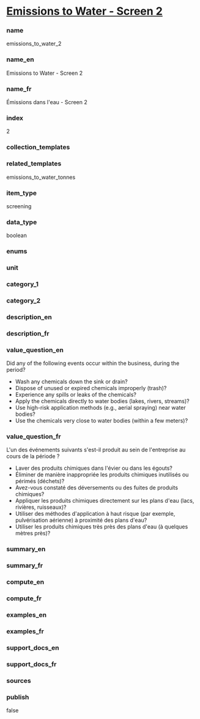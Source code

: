 
# [Emissions to Water - Screen 2](#emissions_to_water_2)

### name

emissions_to_water_2

### name_en

Emissions to Water - Screen 2

### name_fr

Émissions dans l'eau - Screen 2

### index

2

### collection_templates


### related_templates

emissions_to_water_tonnes

### item_type

screening

### data_type

boolean

### enums


### unit


### category_1


### category_2


### description_en


### description_fr


### value_question_en

Did any of the following events occur within the business, during the period? 

- Wash any chemicals down the sink or drain?
- Dispose of unused or expired chemicals improperly (trash)?
- Experience any spills or leaks of the chemicals?
- Apply the chemicals directly to water bodies (lakes, rivers, streams)?
- Use high-risk application methods (e.g., aerial spraying) near water bodies?
- Use the chemicals very close to water bodies (within a few meters)?

### value_question_fr

L'un des événements suivants s'est-il produit au sein de l'entreprise au cours de la période ?

- Laver des produits chimiques dans l'évier ou dans les égouts?
- Éliminer de manière inappropriée les produits chimiques inutilisés ou périmés (déchets)?
- Avez-vous constaté des déversements ou des fuites de produits chimiques?
- Appliquer les produits chimiques directement sur les plans d'eau (lacs, rivières, ruisseaux)?
- Utiliser des méthodes d'application à haut risque (par exemple, pulvérisation aérienne) à proximité des plans d'eau?
- Utiliser les produits chimiques très près des plans d'eau (à quelques mètres près)?

### summary_en


### summary_fr


### compute_en


### compute_fr


### examples_en


### examples_fr


### support_docs_en


### support_docs_fr


### sources


### publish

false
